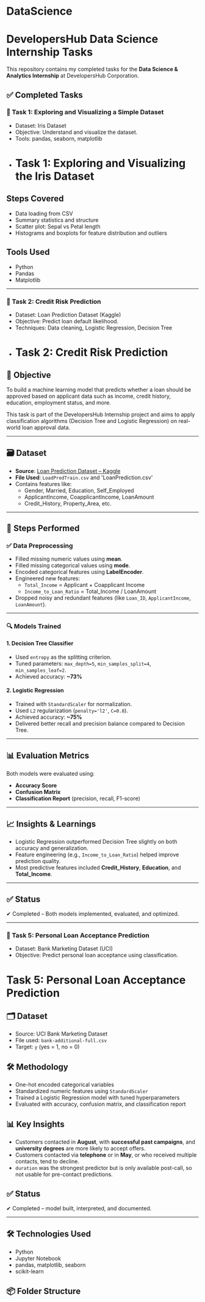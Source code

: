 # DataScience
# DevelopersHub Data Science Internship Tasks

This repository contains my completed tasks for the **Data Science & Analytics Internship** at DevelopersHub Corporation.

## ✅ Completed Tasks

### 🔹 Task 1: Exploring and Visualizing a Simple Dataset
- Dataset: Iris Dataset
- Objective: Understand and visualize the dataset.
- Tools: pandas, seaborn, matplotlib
- # Task 1: Exploring and Visualizing the Iris Dataset


## Steps Covered
- Data loading from CSV
- Summary statistics and structure
- Scatter plot: Sepal vs Petal length
- Histograms and boxplots for feature distribution and outliers

## Tools Used
- Python
- Pandas
- Matplotlib



---

### 🔹 Task 2: Credit Risk Prediction
- Dataset: Loan Prediction Dataset (Kaggle)
- Objective: Predict loan default likelihood.
- Techniques: Data cleaning, Logistic Regression, Decision Tree
- # Task 2: Credit Risk Prediction

## 🎯 Objective
To build a machine learning model that predicts whether a loan should be approved based on applicant data such as income, credit history, education, employment status, and more.

This task is part of the DevelopersHub Internship project and aims to apply classification algorithms (Decision Tree and Logistic Regression) on real-world loan approval data.

---

## 🗃️ Dataset
- **Source**: [Loan Prediction Dataset – Kaggle](https://www.kaggle.com/datasets/altruistdelhite04/loan-prediction-problem-dataset)
- **File Used**: `LoadPredTrain.csv` and 'LoanPrediction.csv'
- Contains features like:
  - Gender, Married, Education, Self_Employed
  - ApplicantIncome, CoapplicantIncome, LoanAmount
  - Credit_History, Property_Area, etc.

---

## 🧪 Steps Performed

### ✅ Data Preprocessing
- Filled missing numeric values using **mean**.
- Filled missing categorical values using **mode**.
- Encoded categorical features using **LabelEncoder**.
- Engineered new features:
  - `Total_Income` = Applicant + Coapplicant Income
  - `Income_to_Loan_Ratio` = Total_Income / LoanAmount
- Dropped noisy and redundant features (like `Loan_ID`, `ApplicantIncome`, `LoanAmount`).

---

### 🔍 Models Trained

#### 1. **Decision Tree Classifier**
- Used `entropy` as the splitting criterion.
- Tuned parameters: `max_depth=5`, `min_samples_split=4`, `min_samples_leaf=2`.
- Achieved accuracy: **~73%**

#### 2. **Logistic Regression**
- Trained with `StandardScaler` for normalization.
- Used `L2` regularization (`penalty='l2'`, `C=0.8`).
- Achieved accuracy: **~75%**
- Delivered better recall and precision balance compared to Decision Tree.

---

## 📊 Evaluation Metrics

Both models were evaluated using:
- **Accuracy Score**
- **Confusion Matrix**
- **Classification Report** (precision, recall, F1-score)

---

## 📈 Insights & Learnings

- Logistic Regression outperformed Decision Tree slightly on both accuracy and generalization.
- Feature engineering (e.g., `Income_to_Loan_Ratio`) helped improve prediction quality.
- Most predictive features included **Credit_History**, **Education**, and **Total_Income**.

---

## ✅ Status
✔ Completed – Both models implemented, evaluated, and optimized.



---

### 🔹 Task 5: Personal Loan Acceptance Prediction
- Dataset: Bank Marketing Dataset (UCI)
- Objective: Predict personal loan acceptance using classification.
# Task 5: Personal Loan Acceptance Prediction

## 🗂 Dataset
- Source: UCI Bank Marketing Dataset
- File used: `bank-additional-full.csv`
- Target: `y` (yes = 1, no = 0)

## 🛠️ Methodology
- One-hot encoded categorical variables
- Standardized numeric features using `StandardScaler`
- Trained a Logistic Regression model with tuned hyperparameters
- Evaluated with accuracy, confusion matrix, and classification report

## 📊 Key Insights
- Customers contacted in **August**, with **successful past campaigns**, and **university degrees** are more likely to accept offers.
- Customers contacted via **telephone** or in **May**, or who received multiple contacts, tend to decline.
- `duration` was the strongest predictor but is only available post-call, so not usable for pre-contact predictions.

## ✅ Status
✔ Completed – model built, interpreted, and documented.


---

## 🛠 Technologies Used
- Python
- Jupyter Notebook
- pandas, matplotlib, seaborn
- scikit-learn

## 📦 Folder Structure

